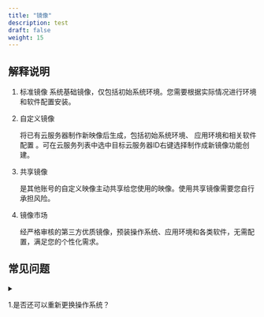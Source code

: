 ```yaml
---
title: "镜像"
description: test
draft: false
weight: 15
---
```


## 解释说明

1. 标准镜像
   系统基础镜像，仅包括初始系统环境。您需要根据实际情况进行环境和软件配置安装。

2. 自定义镜像

   将已有云服务器制作新映像后生成，包括初始系统环境、 应用环境和相关软件配置 。可在云服务列表中选中目标云服务器ID右键选择制作成新镜像功能创建。

3. 共享镜像

   是其他账号的自定义映像主动共享给您使用的映像。使用共享镜像需要您自行承担风险。

4. 镜像市场

   经严格审核的第三方优质镜像，预装操作系统、应用环境和各类软件，无需配置，满足您的个性化需求。

## 常见问题

<details>
<summary><p>
  1.是否还可以重新更换操作系统？
  </p></summary>
<p>
  支持，您可点击选中云主机点击右键后选择更换云服务器操作系统功能。
  </p>
</details>












